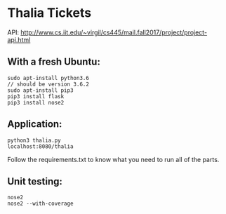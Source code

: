 # Thalia Tickets 

API: http://www.cs.iit.edu/~virgil/cs445/mail.fall2017/project/project-api.html

## With a fresh Ubuntu: 
    sudo apt-install python3.6
    // should be version 3.6.2 
    sudo apt-install pip3 
    pip3 install flask 
    pip3 install nose2 

## Application:
    python3 thalia.py 
    localhost:8080/thalia
Follow the requirements.txt to know what you need to run all of the parts. 

## Unit testing:
    nose2 
    nose2 --with-coverage 
    
